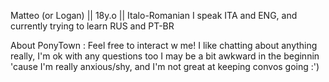 Matteo (or Logan) || 18y.o || Italo-Romanian 
I speak ITA and ENG, and currently trying to learn RUS and PT-BR

About PonyTown : Feel free to interact w me! I like chatting about anything really, I'm ok with any questions too
I may be a bit awkward in the beginnin 'cause I'm really anxious/shy, and I'm not great at keeping convos going :')
